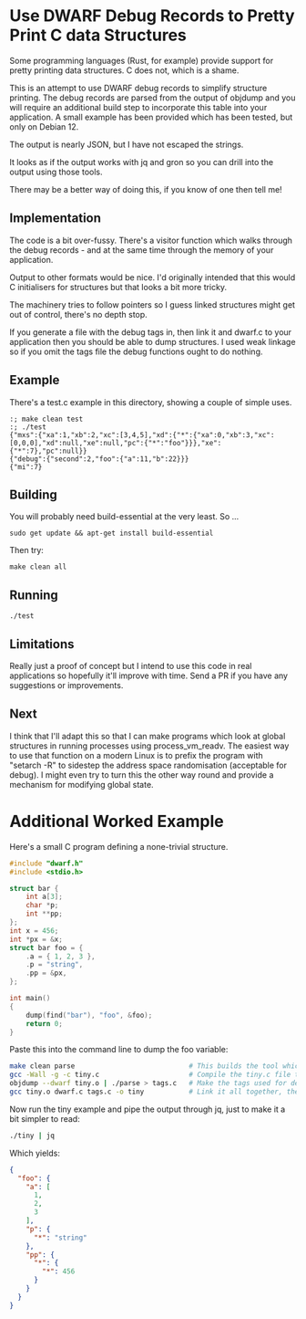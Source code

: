 # Use DWARF Debug Records to Pretty Print C data Structures

Some programming languages (Rust, for example) provide support for pretty
printing data structures. C does not, which is a shame.

This is an attempt to use DWARF debug records to simplify structure
printing. The debug records are parsed from the output of objdump and you
will require an additional build step to incorporate this table into your
application. A small example has been provided which has been tested,
but only on Debian 12.

The output is nearly JSON, but I have not escaped the strings.

It looks as if the output works with jq and gron so you can drill into
the output using those tools.

There may be a better way of doing this, if you know of one then tell me!

## Implementation

The code is a bit over-fussy. There's a visitor function which walks
through the debug records - and at the same time through the memory of
your application.

Output to other formats would be nice. I'd originally intended that this
would C initialisers for structures but that looks a bit more tricky.

The machinery tries to follow pointers so I guess linked structures
might get out of control, there's no depth stop.

If you generate a file with the debug tags in, then link it and dwarf.c
to your application then you should be able to dump structures. I used
weak linkage so if you omit the tags file the debug functions ought to
do nothing.

## Example

There's a test.c example in this directory, showing a couple of simple
uses.

```
:; make clean test
:; ./test
{"mxs":{"xa":1,"xb":2,"xc":[3,4,5],"xd":{"*":{"xa":0,"xb":3,"xc":[0,0,0],"xd":null,"xe":null,"pc":{"*":"foo"}}},"xe":{"*":7},"pc":null}}
{"debug":{"second":2,"foo":{"a":11,"b":22}}}
{"mi":7}
```

## Building

You will probably need build-essential at the very least. So ...

    sudo get update && apt-get install build-essential

Then try:

    make clean all

## Running

    ./test

## Limitations

Really just a proof of concept but I intend to use this code in real
applications so hopefully it'll improve with time. Send a PR if you have
any suggestions or improvements.

## Next

I think that I'll adapt this so that I can make programs which look at
global structures in running processes using process\_vm\_readv. The
easiest way to use that function on a modern Linux is to prefix the
program with "setarch -R" to sidestep the address space randomisation
(acceptable for debug). I might even try to turn this the other way
round and provide a mechanism for modifying global state.

# Additional Worked Example

Here's a small C program defining a none-trivial structure.

```C
#include "dwarf.h"
#include <stdio.h>

struct bar {
    int a[3];
    char *p;
    int **pp;
};
int x = 456;
int *px = &x;
struct bar foo = {
    .a = { 1, 2, 3 },
    .p = "string",
    .pp = &px,
};

int main()
{
    dump(find("bar"), "foo", &foo);
    return 0;
}
```

Paste this into the command line to dump the foo variable:

```bash
make clean parse                            # This builds the tool which parses the output from objdump
gcc -Wall -g -c tiny.c                      # Compile the tiny.c file to get an object
objdump --dwarf tiny.o | ./parse > tags.c   # Make the tags used for debug
gcc tiny.o dwarf.c tags.c -o tiny           # Link it all together, the target file, the code to dump data structures and the tag information.

```

Now run the tiny example and pipe the output through jq, just to make it a bit simpler to read:

```bash
./tiny | jq
```

Which yields:

```JSON
{
  "foo": {
    "a": [
      1,
      2,
      3
    ],
    "p": {
      "*": "string"
    },
    "pp": {
      "*": {
        "*": 456
      }
    }
  }
}
```

